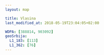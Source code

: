 ```yaml
---
layout: map

title: Vlasina
last_modified_at: 2018-05-19T23:04:05+02:00

WDPA: [388814, 903092]
geoSrbija:
  L1_183: [113]
  L1_362: [76]
---
```

